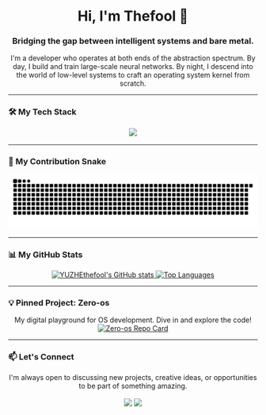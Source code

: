 <div align="center">

# Hi, I'm Thefool 👋

### Bridging the gap between intelligent systems and bare metal.
<p>I'm a developer who operates at both ends of the abstraction spectrum. By day, I build and train large-scale neural networks. By night, I descend into the world of low-level systems to craft an operating system kernel from scratch.</p>

</div>

---

### 🛠️ My Tech Stack

<p align="center">
  <a href="https://skillicons.dev">
    <img src="https://skillicons.dev/icons?i=rust,python,go,java,pytorch,docker,linux" />
  </a>
</p>

---

### 🐍 My Contribution Snake

<p align="center">
  <a href="https://github.com/YUZHEthefool">
    <picture>
      <!-- Dark mode version -->
      <source media="(prefers-color-scheme: dark)" srcset="https://raw.githubusercontent.com/YUZHEthefool/YUZHEthefool/output/github-contribution-grid-snake-dark.svg" />
      <!-- Light mode version -->
      <source media="(prefers-color-scheme: light)" srcset="https://raw.githubusercontent.com/YUZHEthefool/YUZHEthefool/output/github-contribution-grid-snake.svg" />
      <img alt="github contribution grid snake animation" src="https://raw.githubusercontent.com/YUZHEthefool/YUZHEthefool/output/github-contribution-grid-snake.svg" />
    </picture>
  </a>
</p>


---

### 📊 My GitHub Stats

<p align="center">
  <a href="https://github.com/anuraghazra/github-readme-stats">
    <!-- Customize the theme here: https://github.com/anuraghazra/github-readme-stats/blob/master/themes/README.md -->
    <img src="https://github-readme-stats.vercel.app/api?username=YUZHEthefool&show_icons=true&theme=tokyonight&count_private=true&hide_border=true" alt="YUZHEthefool's GitHub stats" />
    <img src="https://github-readme-stats.vercel.app/api/top-langs/?username=YUZHEthefool&layout=compact&theme=tokyonight&hide_border=true&exclude_repo=cf-flux-remix" alt="Top Languages" />
  </a>
</p>

---

### 💡 Pinned Project: Zero-os

<p align="center">
  My digital playground for OS development. Dive in and explore the code!
  <a href="https://github.com/YUZHEthefool/Zero-os">
    <!-- Customize the theme here: https://github.com/anuraghazra/github-readme-stats/blob/master/themes/README.md -->
    <img src="https://github-readme-stats.vercel.app/api/pin/?username=YUZHEthefool&repo=Zero-os&theme=tokyonight&hide_border=true" alt="Zero-os Repo Card" />
  </a>
</p>

---

### 📫 Let's Connect

<p align="center">
  I'm always open to discussing new projects, creative ideas, or opportunities to be part of something amazing.
  <br/><br/>
  <!-- Replace with your actual links -->
  <a href="mailto:your-email@example.com"><img src="https://img.shields.io/badge/Email-D14836?style=for-the-badge&logo=gmail&logoColor=white"></a>
  <a href="https://www.linkedin.com/in/your-linkedin-profile/"><img src="https://img.shields.io/badge/LinkedIn-0077B5?style=for-the-badge&logo=linkedin&logoColor=white"></a>
</p>
